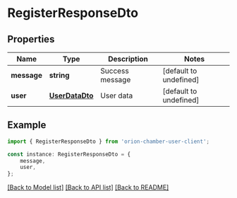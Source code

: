 # RegisterResponseDto


## Properties

Name | Type | Description | Notes
------------ | ------------- | ------------- | -------------
**message** | **string** | Success message | [default to undefined]
**user** | [**UserDataDto**](UserDataDto.md) | User data | [default to undefined]

## Example

```typescript
import { RegisterResponseDto } from 'orion-chamber-user-client';

const instance: RegisterResponseDto = {
    message,
    user,
};
```

[[Back to Model list]](../README.md#documentation-for-models) [[Back to API list]](../README.md#documentation-for-api-endpoints) [[Back to README]](../README.md)
